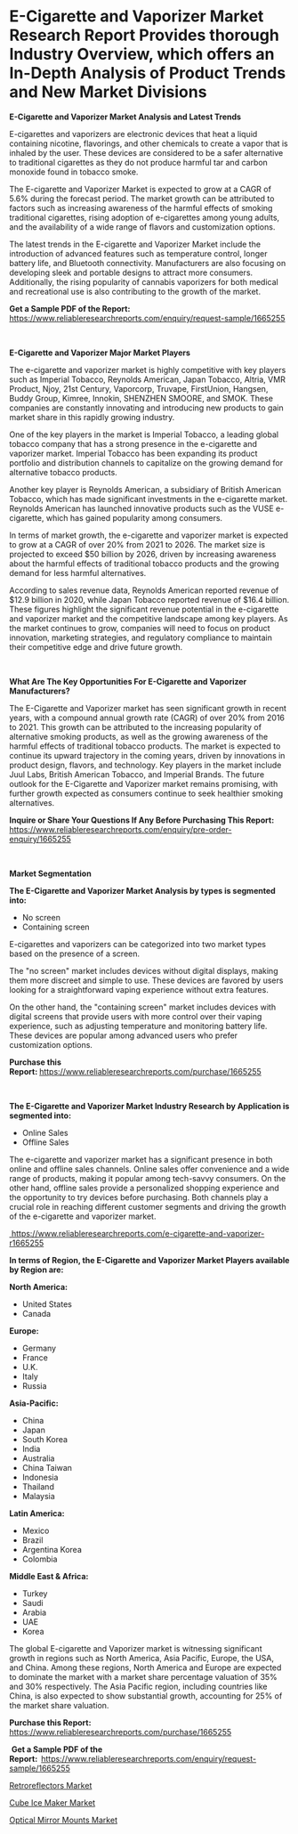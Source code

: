 <p><h1>E-Cigarette and Vaporizer Market Research Report Provides thorough Industry Overview, which offers an In-Depth Analysis of Product Trends and New Market Divisions</h1></p><p><strong>E-Cigarette and Vaporizer Market Analysis and Latest Trends</strong></p>
<p><p>E-cigarettes and vaporizers are electronic devices that heat a liquid containing nicotine, flavorings, and other chemicals to create a vapor that is inhaled by the user. These devices are considered to be a safer alternative to traditional cigarettes as they do not produce harmful tar and carbon monoxide found in tobacco smoke.</p><p>The E-cigarette and Vaporizer Market is expected to grow at a CAGR of 5.6% during the forecast period. The market growth can be attributed to factors such as increasing awareness of the harmful effects of smoking traditional cigarettes, rising adoption of e-cigarettes among young adults, and the availability of a wide range of flavors and customization options.</p><p>The latest trends in the E-cigarette and Vaporizer Market include the introduction of advanced features such as temperature control, longer battery life, and Bluetooth connectivity. Manufacturers are also focusing on developing sleek and portable designs to attract more consumers. Additionally, the rising popularity of cannabis vaporizers for both medical and recreational use is also contributing to the growth of the market.</p></p>
<p><strong>Get a Sample PDF of the Report:&nbsp;</strong> <a href="https://www.reliableresearchreports.com/enquiry/request-sample/1665255">https://www.reliableresearchreports.com/enquiry/request-sample/1665255</a></p>
<p>&nbsp;</p>
<p><strong>E-Cigarette and Vaporizer Major Market Players</strong></p>
<p><p>The e-cigarette and vaporizer market is highly competitive with key players such as Imperial Tobacco, Reynolds American, Japan Tobacco, Altria, VMR Product, Njoy, 21st Century, Vaporcorp, Truvape, FirstUnion, Hangsen, Buddy Group, Kimree, Innokin, SHENZHEN SMOORE, and SMOK. These companies are constantly innovating and introducing new products to gain market share in this rapidly growing industry.</p><p>One of the key players in the market is Imperial Tobacco, a leading global tobacco company that has a strong presence in the e-cigarette and vaporizer market. Imperial Tobacco has been expanding its product portfolio and distribution channels to capitalize on the growing demand for alternative tobacco products.</p><p>Another key player is Reynolds American, a subsidiary of British American Tobacco, which has made significant investments in the e-cigarette market. Reynolds American has launched innovative products such as the VUSE e-cigarette, which has gained popularity among consumers.</p><p>In terms of market growth, the e-cigarette and vaporizer market is expected to grow at a CAGR of over 20% from 2021 to 2026. The market size is projected to exceed $50 billion by 2026, driven by increasing awareness about the harmful effects of traditional tobacco products and the growing demand for less harmful alternatives.</p><p>According to sales revenue data, Reynolds American reported revenue of $12.9 billion in 2020, while Japan Tobacco reported revenue of $16.4 billion. These figures highlight the significant revenue potential in the e-cigarette and vaporizer market and the competitive landscape among key players. As the market continues to grow, companies will need to focus on product innovation, marketing strategies, and regulatory compliance to maintain their competitive edge and drive future growth.</p></p>
<p>&nbsp;</p>
<p><strong>What Are The Key Opportunities For E-Cigarette and Vaporizer Manufacturers?</strong></p>
<p><p>The E-Cigarette and Vaporizer market has seen significant growth in recent years, with a compound annual growth rate (CAGR) of over 20% from 2016 to 2021. This growth can be attributed to the increasing popularity of alternative smoking products, as well as the growing awareness of the harmful effects of traditional tobacco products. The market is expected to continue its upward trajectory in the coming years, driven by innovations in product design, flavors, and technology. Key players in the market include Juul Labs, British American Tobacco, and Imperial Brands. The future outlook for the E-Cigarette and Vaporizer market remains promising, with further growth expected as consumers continue to seek healthier smoking alternatives.</p></p>
<p><strong>Inquire or Share Your Questions If Any Before Purchasing This Report:</strong> <a href="https://www.reliableresearchreports.com/enquiry/pre-order-enquiry/1665255">https://www.reliableresearchreports.com/enquiry/pre-order-enquiry/1665255</a></p>
<p>&nbsp;</p>
<p><strong>Market Segmentation</strong></p>
<p><strong>The E-Cigarette and Vaporizer Market Analysis by types is segmented into:</strong></p>
<p><ul><li>No screen</li><li>Containing screen</li></ul></p>
<p><p>E-cigarettes and vaporizers can be categorized into two market types based on the presence of a screen. </p><p>The "no screen" market includes devices without digital displays, making them more discreet and simple to use. These devices are favored by users looking for a straightforward vaping experience without extra features.</p><p>On the other hand, the "containing screen" market includes devices with digital screens that provide users with more control over their vaping experience, such as adjusting temperature and monitoring battery life. These devices are popular among advanced users who prefer customization options.</p></p>
<p><strong>Purchase this Report:&nbsp;</strong><a href="https://www.reliableresearchreports.com/purchase/1665255">https://www.reliableresearchreports.com/purchase/1665255</a></p>
<p>&nbsp;</p>
<p><strong>The E-Cigarette and Vaporizer Market Industry Research by Application is segmented into:</strong></p>
<p><ul><li>Online Sales</li><li>Offline Sales</li></ul></p>
<p><p>The e-cigarette and vaporizer market has a significant presence in both online and offline sales channels. Online sales offer convenience and a wide range of products, making it popular among tech-savvy consumers. On the other hand, offline sales provide a personalized shopping experience and the opportunity to try devices before purchasing. Both channels play a crucial role in reaching different customer segments and driving the growth of the e-cigarette and vaporizer market.</p></p>
<p><a href="https://www.reliableresearchreports.com/e-cigarette-and-vaporizer-r1665255">&nbsp;https://www.reliableresearchreports.com/e-cigarette-and-vaporizer-r1665255</a></p>
<p><strong>In terms of Region, the E-Cigarette and Vaporizer Market Players available by Region are:</strong></p>
<p>
    <p> <strong> North America: </strong>
        <ul>
            <li>United States</li>
            <li>Canada</li>
        </ul>
        </p> 
    <p> <strong> Europe: </strong>
        <ul>
            <li>Germany</li>
            <li>France</li>
            <li>U.K.</li>
            <li>Italy</li>
            <li>Russia</li>
        </ul>
        </p> 
    <p> <strong> Asia-Pacific: </strong>
        <ul>
            <li>China</li>
            <li>Japan</li>
            <li>South Korea</li>
            <li>India</li>
            <li>Australia</li>
            <li>China Taiwan</li>
            <li>Indonesia</li>
            <li>Thailand</li>
            <li>Malaysia</li>
        </ul>
        </p> 
    <p> <strong> Latin America: </strong>
        <ul>
            <li>Mexico</li>
            <li>Brazil</li>
            <li>Argentina Korea</li>
            <li>Colombia</li>
        </ul>
        </p> 
    <p> <strong> Middle East & Africa: </strong>
        <ul>
            <li>Turkey</li>
            <li>Saudi</li>
            <li>Arabia</li>
            <li>UAE</li>
            <li>Korea</li>
        </ul>
    </p>
    </p>
<p><p>The global E-cigarette and Vaporizer market is witnessing significant growth in regions such as North America, Asia Pacific, Europe, the USA, and China. Among these regions, North America and Europe are expected to dominate the market with a market share percentage valuation of 35% and 30% respectively. The Asia Pacific region, including countries like China, is also expected to show substantial growth, accounting for 25% of the market share valuation.</p></p>
<p><strong>Purchase this Report: </strong><a href="https://www.reliableresearchreports.com/purchase/1665255">https://www.reliableresearchreports.com/purchase/1665255</a></p>
<p>&nbsp;<strong>Get a Sample PDF of the Report:&nbsp;&nbsp;</strong><a href="https://www.reliableresearchreports.com/enquiry/request-sample/1665255">https://www.reliableresearchreports.com/enquiry/request-sample/1665255</a></p>
<p><strong></strong></p>
<p><p><a href="https://www.linkedin.com/pulse/retroreflectors-market-research-report-its-history-forecast-uevkc?trackingId=RDYa9AYNjKmIk%2BAs2sbBvA%3D%3D">Retroreflectors Market</a></p><p><a href="https://www.linkedin.com/pulse/cube-ice-maker-market-share-evolution-growth-trends-2024-2031-zstlc?trackingId=beGriFA1KUvK4vrWpAzYxA%3D%3D">Cube Ice Maker Market</a></p><p><a href="https://www.linkedin.com/pulse/optical-mirror-mounts-market-size-outlook-forecast-2024-2031-5t4wc?trackingId=xFKUuWP2ps55n54VH682PA%3D%3D">Optical Mirror Mounts Market</a></p></p>